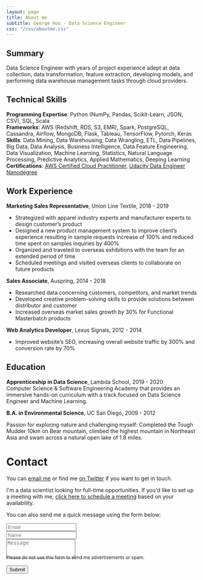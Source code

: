 ```yaml
---
layout: page
title: About me
subtitle: George Hou - Data Science Engineer
css: "/css/aboutme.css"
---
```

<span class="fa fa-user about-icon"></span>
## Summary
Data Science Engineer with years of project experience adept at data collection, data transformation, feature extraction, developing models, and performing data warehouse management tasks through cloud providers.

<span class="fa fa-code about-icon"></span>
## Technical Skills
**Programming Expertise**: Python (NumPy, Pandas, Scikit-Learn, JSON, CSV), SQL, Scala
<br>
**Frameworks**: AWS (Redshift, RDS, S3, EMR), Spark, PostgreSQL, Cassandra, Airflow, MongoDB, Flask, Tableau, TensorFlow, Pytorch, Keras
<br>
**Skills**: Data Mining, Data Warehousing, Data Wrangling, ETL, Data Pipelines, Big Data, Data Analysis, Business Intelligence, Data Feature Engineering, Data Visualization, Machine Learning, Statistics, Natural Language Processing, Predictive Analytics, Applied Mathematics, Deeping Learning
<br>
**Certifications**: [AWS Certified Cloud Practitioner](https://www.youracclaim.com/badges/23aa7aa9-348b-4e55-beae-947288a90b6e/public_url), [Udacity Data Engineer Nanodegree](https://graduation.udacity.com/confirm/E4SMCKGS)

<span class="fa fa-briefcase about-icon"></span>
## Work Experience
**Marketing Sales Representative**, Union Line Textile, 2018 - 2019
- Strategized with apparel industry experts and manufacturer experts to design customer’s product
- Designed a new product management system to improve client’s experience resulting in sample requests increase of 100% and reduced time spent on samples inquiries by 400%
- Organized and traveled to overseas exhibitions with the team for an extended period of time
- Scheduled meetings and visited overseas clients to collaborate on future products

**Sales Associate**, Auspring, 2014 - 2018
- Researched data concerning customers, competitors, and market trends
- Developed creative problem-solving skills to provide solutions between distributor and customer
- Increased overseas market sales growth by 30% for Functional Masterbatch products

**Web Analytics Developer**, Lexus Signals, 2012 - 2014
- Improved website’s SEO, increasing overall website traffic by 300% and conversion rate by 70%

<span class="fa fa-graduation-cap about-icon"></span>
## Education
**Apprenticeship in Data Science**, Lambda School, 2019 - 2020
<br>
Computer Science & Software Engineering Academy that provides an immersive hands-on curriculum with a track focused on Data Science Engineer and Machine Learning.

**B.A. in Environmental Science**, UC San Diego, 2009 - 2012

<span class="fa fa-heart about-icon"></span>
Passion for exploring nature and challenging myself: Completed the Tough Mudder 10km on Bear mountain, climbed the highest mountain in Northeast Asia and swam across a natural open lake of 1.8 miles.

<span class="fa fa-envelope about-icon"></span>
# Contact
<p>You can <a href="mailto:georgehou2008@gmail.com?subject=Hello from gyhou.com">email me</a> or find me <a href="https://twitter.com/gyhou">on Twitter</a> if you want to get in touch.</p>
<p>I'm a data scientist looking for full-time opportunities. If you'd like to set up a meeting with me, <a href="https://calendly.com/gyhou/meeting">click here to schedule a meeting</a> based on your availability.</p>

<form action="https://formspree.io/mgekrkbr" method="POST" class="form" id="contact-form">
  <p>You can also send me a quick message using the form below:</p>
  <div class="row">
    <div class="col-xs-6">
      <input type="email" name="_replyto" class="form-control input-lg" placeholder="Email" title="Email">
    </div>
    <div class="col-xs-6">
      <input type="text" name="name" class="form-control input-lg" placeholder="Name" title="Name">
    </div>
  </div>
  <input type="hidden" name="_subject" value="New submission from gyhou.com">
  <textarea type="text" name="content" class="form-control input-lg" placeholder="Message" title="Message" required="required" rows="3"></textarea>
  <input type="text" name="_gotcha" style="display:none">
  <input type="hidden" name="_next" value="?message=Your message was sent successfully, thanks!" />
  
  <div style="font-size: 12px; margin: -10px 0 10px;">Please do not use this form to send me advertisements or spam.</div>
  
  <button type="submit" class="btn btn-lg btn-primary">Submit</button>
  </form>
